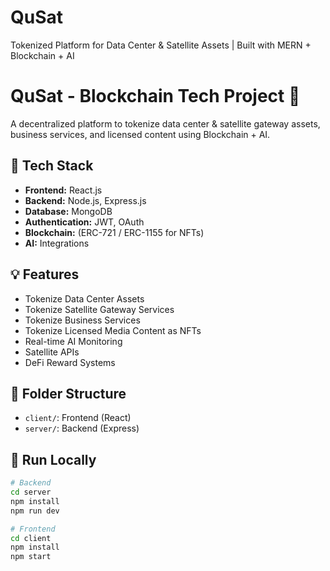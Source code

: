 # QuSat
Tokenized Platform for Data Center &amp; Satellite Assets | Built with MERN + Blockchain + AI

# QuSat - Blockchain Tech Project 🚀

A decentralized platform to tokenize data center & satellite gateway assets, business services, and licensed content using Blockchain + AI.

## 🧱 Tech Stack

- **Frontend:** React.js
- **Backend:** Node.js, Express.js
- **Database:** MongoDB
- **Authentication:** JWT, OAuth
- **Blockchain:** (ERC-721 / ERC-1155 for NFTs)
- **AI:** Integrations

## 💡 Features

- Tokenize Data Center Assets
- Tokenize Satellite Gateway Services
- Tokenize Business Services
- Tokenize Licensed Media Content as NFTs
- Real-time AI Monitoring
- Satellite APIs
- DeFi Reward Systems

## 📁 Folder Structure

- `client/`: Frontend (React)
- `server/`: Backend (Express)

## 🚀 Run Locally

```bash
# Backend
cd server
npm install
npm run dev

# Frontend
cd client
npm install
npm start

